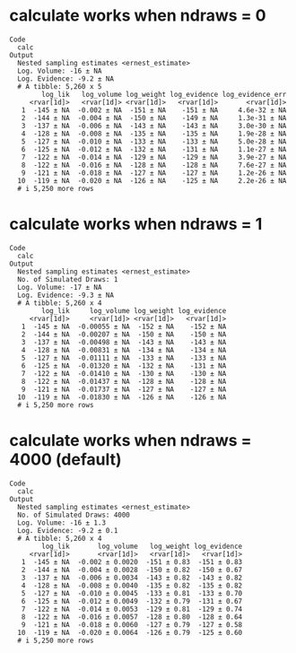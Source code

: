 # calculate works when ndraws = 0

    Code
      calc
    Output
      Nested sampling estimates <ernest_estimate>
      Log. Volume: -16 ± NA
      Log. Evidence: -9.2 ± NA
      # A tibble: 5,260 x 5
            log_lik   log_volume log_weight log_evidence log_evidence_err
         <rvar[1d]>   <rvar[1d]> <rvar[1d]>   <rvar[1d]>       <rvar[1d]>
       1  -145 ± NA  -0.002 ± NA  -151 ± NA    -151 ± NA     4.6e-32 ± NA
       2  -144 ± NA  -0.004 ± NA  -150 ± NA    -149 ± NA     1.3e-31 ± NA
       3  -137 ± NA  -0.006 ± NA  -143 ± NA    -143 ± NA     3.0e-30 ± NA
       4  -128 ± NA  -0.008 ± NA  -135 ± NA    -135 ± NA     1.9e-28 ± NA
       5  -127 ± NA  -0.010 ± NA  -133 ± NA    -133 ± NA     5.0e-28 ± NA
       6  -125 ± NA  -0.012 ± NA  -132 ± NA    -131 ± NA     1.1e-27 ± NA
       7  -122 ± NA  -0.014 ± NA  -129 ± NA    -129 ± NA     3.9e-27 ± NA
       8  -122 ± NA  -0.016 ± NA  -128 ± NA    -128 ± NA     7.6e-27 ± NA
       9  -121 ± NA  -0.018 ± NA  -127 ± NA    -127 ± NA     1.2e-26 ± NA
      10  -119 ± NA  -0.020 ± NA  -126 ± NA    -125 ± NA     2.2e-26 ± NA
      # i 5,250 more rows

# calculate works when ndraws = 1

    Code
      calc
    Output
      Nested sampling estimates <ernest_estimate>
      No. of Simulated Draws: 1
      Log. Volume: -17 ± NA
      Log. Evidence: -9.3 ± NA
      # A tibble: 5,260 x 4
            log_lik     log_volume log_weight log_evidence
         <rvar[1d]>     <rvar[1d]> <rvar[1d]>   <rvar[1d]>
       1  -145 ± NA  -0.00055 ± NA  -152 ± NA    -152 ± NA
       2  -144 ± NA  -0.00207 ± NA  -150 ± NA    -150 ± NA
       3  -137 ± NA  -0.00498 ± NA  -143 ± NA    -143 ± NA
       4  -128 ± NA  -0.00831 ± NA  -134 ± NA    -134 ± NA
       5  -127 ± NA  -0.01111 ± NA  -133 ± NA    -133 ± NA
       6  -125 ± NA  -0.01320 ± NA  -132 ± NA    -131 ± NA
       7  -122 ± NA  -0.01410 ± NA  -130 ± NA    -130 ± NA
       8  -122 ± NA  -0.01437 ± NA  -128 ± NA    -128 ± NA
       9  -121 ± NA  -0.01737 ± NA  -127 ± NA    -127 ± NA
      10  -119 ± NA  -0.01830 ± NA  -126 ± NA    -126 ± NA
      # i 5,250 more rows

# calculate works when ndraws = 4000 (default)

    Code
      calc
    Output
      Nested sampling estimates <ernest_estimate>
      No. of Simulated Draws: 4000
      Log. Volume: -16 ± 1.3
      Log. Evidence: -9.2 ± 0.1
      # A tibble: 5,260 x 4
            log_lik       log_volume   log_weight log_evidence
         <rvar[1d]>       <rvar[1d]>   <rvar[1d]>   <rvar[1d]>
       1  -145 ± NA  -0.002 ± 0.0020  -151 ± 0.83  -151 ± 0.83
       2  -144 ± NA  -0.004 ± 0.0028  -150 ± 0.82  -150 ± 0.67
       3  -137 ± NA  -0.006 ± 0.0034  -143 ± 0.82  -143 ± 0.82
       4  -128 ± NA  -0.008 ± 0.0040  -135 ± 0.82  -135 ± 0.82
       5  -127 ± NA  -0.010 ± 0.0045  -133 ± 0.81  -133 ± 0.70
       6  -125 ± NA  -0.012 ± 0.0049  -132 ± 0.79  -131 ± 0.67
       7  -122 ± NA  -0.014 ± 0.0053  -129 ± 0.81  -129 ± 0.74
       8  -122 ± NA  -0.016 ± 0.0057  -128 ± 0.80  -128 ± 0.64
       9  -121 ± NA  -0.018 ± 0.0060  -127 ± 0.79  -127 ± 0.58
      10  -119 ± NA  -0.020 ± 0.0064  -126 ± 0.79  -125 ± 0.60
      # i 5,250 more rows

